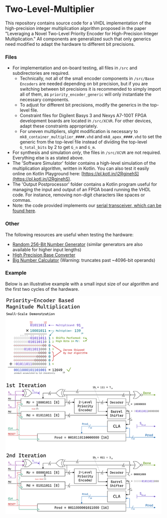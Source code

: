 # Two-Level-Multiplier

This repository contains source code for a VHDL implementation of the high-precision integer multiplication algorithm proposed in the paper "Leveraging a Novel Two-Level Priority Encoder for High-Precision Integer Multiplication." All components are generalized such that only generics need modified to adapt the hardware to different bit precisions.

### Files

- For implementation and on-board testing, all files in `/src` and subdirectories are required.
  - Technically, not all of the small encoder components in `/src/Base Encoders` are needed depending on bit precision, but if you are switching between bit precisions it is recommended to simply import all of them, as `priority_encoder_generic` will only instantiate the necessary components.
  - To adjust for different bit precisions, modify the generics in the top-level file.
  - Constraint files for Digilent Basys 3 and Nexys A7-100T FPGA development boards are located in `/src/XCVR`. For other devices, adapt these constraints appropriately.
  - For uneven multipliers, slight modification is necessary to `mk8_container_multiplier_####.vhd` and `mk8_apex_####.vhd` to set the generic from the top-level file instead of dividing the top-level `G_total_bits` by 2 to get `G_n` and `G_m`.
- For synthesis and simulation *only*, the files in `/src/XCVR` are not required. Everything else is as stated above.
- The 'Software Simulator' folder contains a high-level simulation of the multiplication algorithm, written in Kotlin. You can also test it easily online on Kotlin Playground here: [https://pl.kotl.in/j2RgjnehS](https://pl.kotl.in/j2RgjnehS).
- The 'Output Postprocessor' folder contains a Kotlin program useful for managing the input and output of an FPGA board running the VHDL code. For instance, removing non-digit characters like spaces or commas.
- Note: the code provided implements our [serial transceiver, which can be found here](https://github.com/ALUminaries/Serial-Transceiver).

### Other 
The following resources are useful when testing the hardware:
- [Random 256-Bit Number Generator](https://numbergenerator.org/random-256-bit-binary-number) (similar generators are also available for higher input lengths)
- [High Precision Base Converter](https://baseconvert.com/high-precision)
- [Big Number Calculator](https://www.calculator.net/big-number-calculator.html) (Warning: truncates past ~4096-bit operands)

### Example
Below is an illustrative example with a small input size of our algorithm and the first two cycles of the hardware.

![example.png](https://github.com/ALUminaries/Two-Level-Multiplier/blob/main/Illustrative%20Example.png)
